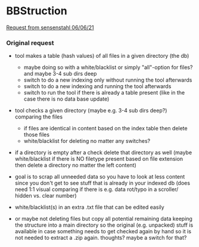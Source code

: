 # BBStruction
[Request from sensenstahl 06/06/21](https://discord.com/channels/@me/808676590351024158/850992251408482336)

### Original request

- tool makes a table (hash values) of all files in a given directory (the db)
  - maybe doing so with a white/blacklist or simply "all"-option for files?
    and maybe 3-4 sub dirs deep
  - switch to do a new indexing only without running the tool afterwards
  - switch to do a new indexing and running the tool afterwards
  - switch to run the tool if there is already a table present
    (like in the case there is no data base update)

- tool checks a given directory (maybe e.g. 3-4 sub dirs deep?)
  comparing the files
  - if files are identical in content based on the
    index table then delete those files
  - white/blacklist for deleting no matter any switches?

- if a directory is empty after a check delete that directory as well
  (maybe white/blacklist if there is NO filetype present based on
  file extension then delete a directory no matter the left content)

- goal is to scrap all unneeded data so you have to look at less content
  since you don't get to see stuff that is already in your indexed db
  (does need 1:1 visual comparing if there is e.g. data rot/typo in a scroller/
  hidden vs. clear number)

- white/blacklist(s) in an extra .txt file that can be edited easily

- or maybe not deleting files but copy all potential remaining data keeping the
  structure into a main directory so the original (e.g. unpacked) stuff is
  available in case something needs to get checked again by hand so it is not
  needed to extract a .zip again. thoughts? maybe a switch for that?
  
